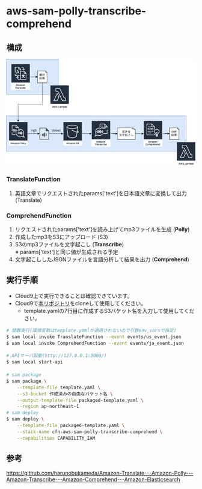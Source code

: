 # aws-sam-polly-transcribe-comprehend

## 構成

![architecture.png](architecture.png)

### TranslateFunction
1. 英語文章でリクエストされたparams['text']を日本語文章に変換して出力(Translate)

### ComprehendFunction
1. リクエストされたparams['text']を読み上げてmp3ファイルを生成 (**Polly**)
2. 作成したmp3をS3にアップロード (S3)
3. S3のmp3ファイルを文字起こし (**Transcribe**)  
※ params['text']と同じ値が生成される予定
4. 文字起こししたJSONファイルを言語分析して結果を出力 (**Comprehend**)

## 実行手順
- Cloud9上で実行できることは確認できています。
- Cloud9で[本リポジトリ](https://github.com/gitkado/aws-sam-polly-transcribe-comprehend)をcloneして使用してください。
  - template.yamlの7行目に作成するS3バケット名を入力して使用してください。

```sh
# 関数実行(環境変数はtemplate.yamlが適用されないので引数env_varsで指定)
$ sam local invoke TranslateFunction --event events/us_event.json
$ sam local invoke ComprehendFunction --event events/ja_event.json

# APIサーバ起動(http://127.0.0.1:3000/)
$ sam local start-api

# sam package
$ sam package \
    --template-file template.yaml \
    --s3-bucket 作成済みの自由なバケット名 \
    --output-template-file packaged-template.yaml \
    --region ap-northeast-1
# sam deploy
$ sam deploy \
    --template-file packaged-template.yaml \
    --stack-name cfn-aws-sam-polly-transcribe-comprehend \
    --capabilities CAPABILITY_IAM
```

## 参考
https://github.com/harunobukameda/Amazon-Translate---Amazon-Polly---Amazon-Transcribe---Amazon-Comprehend---Amazon-Elasticsearch

